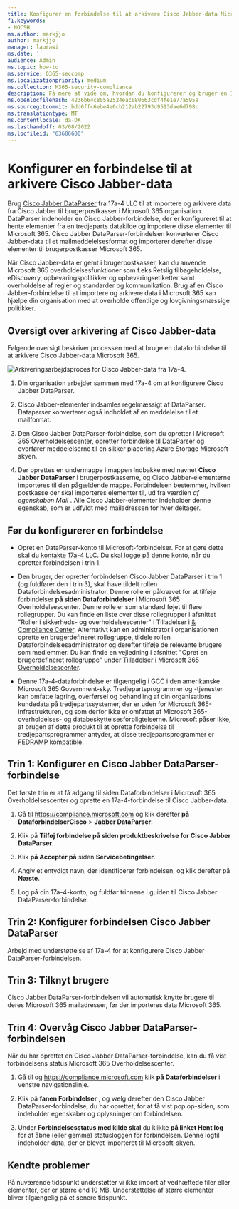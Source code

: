 ```yaml
---
title: Konfigurer en forbindelse til at arkivere Cisco Jabber-data Microsoft 365
f1.keywords:
- NOCSH
ms.author: markjjo
author: markjjo
manager: laurawi
ms.date: ''
audience: Admin
ms.topic: how-to
ms.service: O365-seccomp
ms.localizationpriority: medium
ms.collection: M365-security-compliance
description: Få mere at vide om, hvordan du konfigurerer og bruger en 17a-4 Cisco Jabber DataParser-forbindelse til at importere og arkivere Cisco Jabber-data Microsoft 365.
ms.openlocfilehash: 4236b64c805a2524eac080663cdf4fe1e77a595a
ms.sourcegitcommit: bdd6ffc6ebe4e6cb212ab22793d9513dae6d798c
ms.translationtype: MT
ms.contentlocale: da-DK
ms.lasthandoff: 03/08/2022
ms.locfileid: "63606600"
---
```

# <a name="set-up-a-connector-to-archive-cisco-jabber-data"></a>Konfigurer en forbindelse til at arkivere Cisco Jabber-data

Brug [Cisco Jabber DataParser](https://www.17a-4.com/jabber-dataparser/) fra 17a-4 LLC til at importere og arkivere data fra Cisco Jabber til brugerpostkasser i Microsoft 365 organisation. DataParser indeholder en Cisco Jabber-forbindelse, der er konfigureret til at hente elementer fra en tredjeparts datakilde og importere disse elementer til Microsoft 365. Cisco Jabber DataParser-forbindelsen konverterer Cisco Jabber-data til et mailmeddelelsesformat og importerer derefter disse elementer til brugerpostkasser Microsoft 365.

Når Cisco Jabber-data er gemt i brugerpostkasser, kan du anvende Microsoft 365 overholdelsesfunktioner som f.eks Retslig tilbageholdelse, eDiscovery, opbevaringspolitikker og opbevaringsetiketter samt overholdelse af regler og standarder og kommunikation. Brug af en Cisco Jabber-forbindelse til at importere og arkivere data i Microsoft 365 kan hjælpe din organisation med at overholde offentlige og lovgivningsmæssige politikker.

## <a name="overview-of-archiving-cisco-jabber-data"></a>Oversigt over arkivering af Cisco Jabber-data

Følgende oversigt beskriver processen med at bruge en dataforbindelse til at arkivere Cisco Jabber-data Microsoft 365.

![Arkiveringsarbejdsproces for Cisco Jabber-data fra 17a-4.](../media/CiscoJabberDataParserConnectorWorkflow.png)

1. Din organisation arbejder sammen med 17a-4 om at konfigurere Cisco Jabber DataParser.

2. Cisco Jabber-elementer indsamles regelmæssigt af DataParser. Dataparser konverterer også indholdet af en meddelelse til et mailformat.

3. Den Cisco Jabber DataParser-forbindelse, som du opretter i Microsoft 365 Overholdelsescenter, opretter forbindelse til DataParser og overfører meddelelserne til en sikker placering Azure Storage Microsoft-skyen.

4. Der oprettes en undermappe i mappen Indbakke med navnet **Cisco Jabber DataParser** i brugerpostkasserne, og Cisco Jabber-elementerne importeres til den pågældende mappe. Forbindelsen bestemmer, hvilken postkasse der skal importeres elementer til, ud fra værdien *af egenskaben Mail* . Alle Cisco Jabber-elementer indeholder denne egenskab, som er udfyldt med mailadressen for hver deltager.

## <a name="before-you-set-up-a-connector"></a>Før du konfigurerer en forbindelse

- Opret en DataParser-konto til Microsoft-forbindelser. For at gøre dette skal du [kontakte 17a-4 LLC](https://www.17a-4.com/contact/). Du skal logge på denne konto, når du opretter forbindelsen i trin 1.

- Den bruger, der opretter forbindelsen Cisco Jabber DataParser i trin 1 (og fuldfører den i trin 3), skal have tildelt rollen Dataforbindelsesadministrator. Denne rolle er påkrævet for at tilføje forbindelser **på siden Dataforbindelser** i Microsoft 365 Overholdelsescenter. Denne rolle er som standard føjet til flere rollegrupper. Du kan finde en liste over disse rollegrupper i afsnittet "Roller i sikkerheds- og overholdelsescenter" i Tilladelser i [& Compliance Center](../security/office-365-security/permissions-in-the-security-and-compliance-center.md#roles-in-the-security--compliance-center). Alternativt kan en administrator i organisationen oprette en brugerdefineret rollegruppe, tildele rollen Dataforbindelsesadministrator og derefter tilføje de relevante brugere som medlemmer. Du kan finde en vejledning i afsnittet "Opret en brugerdefineret rollegruppe" under [Tilladelser i Microsoft 365 Overholdelsescenter](microsoft-365-compliance-center-permissions.md#create-a-custom-role-group).

- Denne 17a-4-dataforbindelse er tilgængelig i GCC i den amerikanske Microsoft 365 Government-sky. Tredjepartsprogrammer og -tjenester kan omfatte lagring, overførsel og behandling af din organisations kundedata på tredjepartssystemer, der er uden for Microsoft 365-infrastrukturen, og som derfor ikke er omfattet af Microsoft 365-overholdelses- og databeskyttelsesforpligtelserne. Microsoft påser ikke, at brugen af dette produkt til at oprette forbindelse til tredjepartsprogrammer antyder, at disse tredjepartsprogrammer er FEDRAMP kompatible.

## <a name="step-1-set-up-a-cisco-jabber-dataparser-connector"></a>Trin 1: Konfigurer en Cisco Jabber DataParser-forbindelse

Det første trin er at få adgang til siden Dataforbindelser i Microsoft 365 Overholdelsescenter og oprette en 17a-4-forbindelse til Cisco Jabber-data.

1. Gå til <https://compliance.microsoft.com> og klik derefter **på DataforbindelserCisco** >  **Jabber DataParser**.

2. Klik på **Tilføj forbindelse på siden produktbeskrivelse for Cisco Jabber DataParser**.

3. Klik **på Acceptér på** siden **Servicebetingelser**.

4. Angiv et entydigt navn, der identificerer forbindelsen, og klik derefter på **Næste**.

5. Log på din 17a-4-konto, og fuldfør trinnene i guiden til Cisco Jabber DataParser-forbindelse.

## <a name="step-2-configure-the-cisco-jabber-dataparser-connector"></a>Trin 2: Konfigurer forbindelsen Cisco Jabber DataParser

Arbejd med understøttelse af 17a-4 for at konfigurere Cisco Jabber DataParser-forbindelsen.

## <a name="step-3-map-users"></a>Trin 3: Tilknyt brugere

Cisco Jabber DataParser-forbindelsen vil automatisk knytte brugere til deres Microsoft 365 mailadresser, før der importeres data Microsoft 365.

## <a name="step-4-monitor-the-cisco-jabber-dataparser-connector"></a>Trin 4: Overvåg Cisco Jabber DataParser-forbindelsen

Når du har oprettet en Cisco Jabber DataParser-forbindelse, kan du få vist forbindelsens status Microsoft 365 Overholdelsescenter.

1. Gå til og <https://compliance.microsoft.com> klik **på Dataforbindelser** i venstre navigationslinje.

2. Klik på **fanen Forbindelser** , og vælg derefter den Cisco Jabber DataParser-forbindelse, du har oprettet, for at få vist pop op-siden, som indeholder egenskaber og oplysninger om forbindelsen.

3. Under **Forbindelsesstatus med kilde skal** du klikke **på linket Hent log** for at åbne (eller gemme) statusloggen for forbindelsen. Denne logfil indeholder data, der er blevet importeret til Microsoft-skyen.

## <a name="known-issues"></a>Kendte problemer

På nuværende tidspunkt understøtter vi ikke import af vedhæftede filer eller elementer, der er større end 10 MB. Understøttelse af større elementer bliver tilgængelig på et senere tidspunkt.
